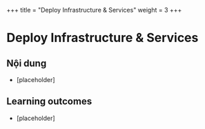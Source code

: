 +++
title = "Deploy Infrastructure & Services"
weight = 3
+++

# Deploy Infrastructure & Services

## Nội dung
- [placeholder]

## Learning outcomes
- [placeholder]

